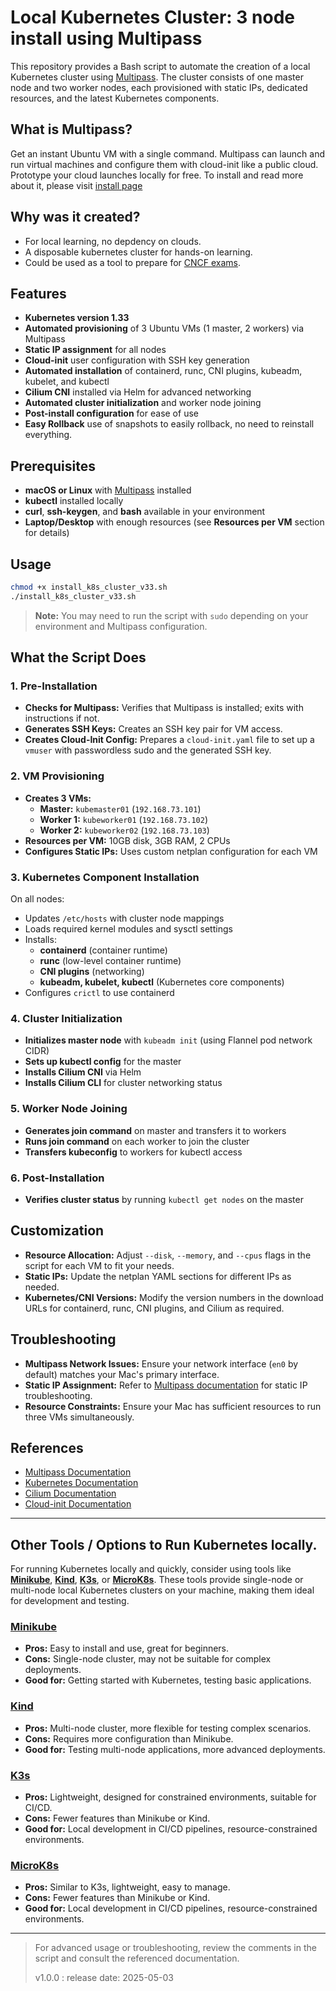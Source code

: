 # Local Kubernetes Cluster: 3 node install using Multipass

This repository provides a Bash script to automate the creation of a local Kubernetes cluster using [Multipass](https://multipass.run/). The cluster consists of one master node and two worker nodes, each provisioned with static IPs, dedicated resources, and the latest Kubernetes components.

## What is Multipass?
Get an instant Ubuntu VM with a single command. Multipass can launch and run virtual machines and configure them with cloud-init like a public cloud. Prototype your cloud launches locally for free. To install and read more about it, please visit [install page](https://canonical.com/multipass/install)

## Why was it created?
- For local learning, no depdency on clouds.
- A disposable kubernetes cluster for hands-on learning.
- Could be used as a tool to prepare for [CNCF exams](https://www.cncf.io/training/).

## Features

- **Kubernetes version 1.33**
- **Automated provisioning** of 3 Ubuntu VMs (1 master, 2 workers) via Multipass
- **Static IP assignment** for all nodes
- **Cloud-init** user configuration with SSH key generation
- **Automated installation** of containerd, runc, CNI plugins, kubeadm, kubelet, and kubectl
- **Cilium CNI** installed via Helm for advanced networking
- **Automated cluster initialization** and worker node joining
- **Post-install configuration** for ease of use
- **Easy Rollback** use of snapshots to easily rollback, no need to reinstall everything. 

## Prerequisites

- **macOS or Linux** with [Multipass](https://multipass.run/install) installed
- **kubectl** installed locally
- **curl**, **ssh-keygen**, and **bash** available in your environment
- **Laptop/Desktop** with enough resources (see **Resources per VM** section for details)

## Usage

```bash
chmod +x install_k8s_cluster_v33.sh
./install_k8s_cluster_v33.sh
```

> **Note:** You may need to run the script with `sudo` depending on your environment and Multipass configuration.

## What the Script Does

### 1. Pre-Installation

- **Checks for Multipass:** Verifies that Multipass is installed; exits with instructions if not.
- **Generates SSH Keys:** Creates an SSH key pair for VM access.
- **Creates Cloud-Init Config:** Prepares a `cloud-init.yaml` file to set up a `vmuser` with passwordless sudo and the generated SSH key.

### 2. VM Provisioning

- **Creates 3 VMs:**
  - **Master:** `kubemaster01` (`192.168.73.101`)
  - **Worker 1:** `kubeworker01` (`192.168.73.102`)
  - **Worker 2:** `kubeworker02` (`192.168.73.103`)
- **Resources per VM:** 10GB disk, 3GB RAM, 2 CPUs
- **Configures Static IPs:** Uses custom netplan configuration for each VM

### 3. Kubernetes Component Installation

On all nodes:
- Updates `/etc/hosts` with cluster node mappings
- Loads required kernel modules and sysctl settings
- Installs:
  - **containerd** (container runtime)
  - **runc** (low-level container runtime)
  - **CNI plugins** (networking)
  - **kubeadm, kubelet, kubectl** (Kubernetes core components)
- Configures `crictl` to use containerd

### 4. Cluster Initialization

- **Initializes master node** with `kubeadm init` (using Flannel pod network CIDR)
- **Sets up kubectl config** for the master
- **Installs Cilium CNI** via Helm
- **Installs Cilium CLI** for cluster networking status

### 5. Worker Node Joining

- **Generates join command** on master and transfers it to workers
- **Runs join command** on each worker to join the cluster
- **Transfers kubeconfig** to workers for kubectl access

### 6. Post-Installation

- **Verifies cluster status** by running `kubectl get nodes` on the master

## Customization

- **Resource Allocation:** Adjust `--disk`, `--memory`, and `--cpus` flags in the script for each VM to fit your needs.
- **Static IPs:** Update the netplan YAML sections for different IPs as needed.
- **Kubernetes/CNI Versions:** Modify the version numbers in the download URLs for containerd, runc, CNI plugins, and Cilium as required.

## Troubleshooting

- **Multipass Network Issues:** Ensure your network interface (`en0` by default) matches your Mac's primary interface.
- **Static IP Assignment:** Refer to [Multipass documentation](https://github.com/canonical/multipass/blob/main/docs/how-to-guides/manage-instances/configure-static-ips.md) for static IP troubleshooting.
- **Resource Constraints:** Ensure your Mac has sufficient resources to run three VMs simultaneously.

## References

- [Multipass Documentation](https://multipass.run/docs)
- [Kubernetes Documentation](https://kubernetes.io/docs/)
- [Cilium Documentation](https://docs.cilium.io/en/stable/)
- [Cloud-init Documentation](https://cloudinit.readthedocs.io/en/latest/topics/examples.html)

---
## Other Tools / Options to Run Kubernetes locally.

For running Kubernetes locally and quickly, consider using tools like **[Minikube](https://minikube.sigs.k8s.io/docs/)**, **[Kind](https://kind.sigs.k8s.io/)**, **[K3s](https://k3s.io/)**, or **[MicroK8s](https://microk8s.io/)**. These tools provide single-node or multi-node local Kubernetes clusters on your machine, making them ideal for development and testing.

### **[Minikube](https://minikube.sigs.k8s.io/docs/)**

- **Pros:** Easy to install and use, great for beginners.
- **Cons:** Single-node cluster, may not be suitable for complex deployments.
- **Good for:** Getting started with Kubernetes, testing basic applications.

### **[Kind](https://kind.sigs.k8s.io/)**

- **Pros:** Multi-node cluster, more flexible for testing complex scenarios.
- **Cons:** Requires more configuration than Minikube.
- **Good for:** Testing multi-node applications, more advanced deployments.

### **[K3s](https://k3s.io/)**

- **Pros:** Lightweight, designed for constrained environments, suitable for CI/CD.
- **Cons:** Fewer features than Minikube or Kind.
- **Good for:** Local development in CI/CD pipelines, resource-constrained environments.

### **[MicroK8s](https://microk8s.io/)**

- **Pros:** Similar to K3s, lightweight, easy to manage.
- **Cons:** Fewer features than Minikube or Kind.
- **Good for:** Local development in CI/CD pipelines, resource-constrained environments.


---

> For advanced usage or troubleshooting, review the comments in the script and consult the referenced documentation.
>
> v1.0.0 : release date: 2025-05-03
